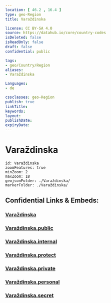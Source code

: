 ```yaml
---
location: [ 46.2 , 16.4 ] 
type: geo-Region
title: Varaždinska

license: CC BY-SA 4.0
source: https://datahub.io/core/country-codes
isDeleted: false
isReadOnly: false
draft: false
confidential: public

tags:
- geo/Country/Region
aliases:
- Varaždinska

Languages:
- de

cssclasses: geo-Region
publish: true
linkTitle: 
keywords: 
layout: 
publishDate: 
expiryDate: 
---
```


# Varaždinska

```leaflet
id: Varaždinska
zoomFeatures: true 
minZoom: 2 
maxZoom: 18
geojsonFolder: ./Varaždinska/
markerFolder: ./Varaždinska/
```


## Confidential Links & Embeds: 

### [Varaždinska](/_Standards/Earth/Continent/Europe/Europe~Central/Croatia/Counties/Varaždinska.md) 

### [Varaždinska.public](/_public/Earth/Continent/Europe/Europe~Central/Croatia/Counties/Varaždinska.public.md) 

### [Varaždinska.internal](/_internal/Earth/Continent/Europe/Europe~Central/Croatia/Counties/Varaždinska.internal.md) 

### [Varaždinska.protect](/_protect/Earth/Continent/Europe/Europe~Central/Croatia/Counties/Varaždinska.protect.md) 

### [Varaždinska.private](/_private/Earth/Continent/Europe/Europe~Central/Croatia/Counties/Varaždinska.private.md) 

### [Varaždinska.personal](/_personal/Earth/Continent/Europe/Europe~Central/Croatia/Counties/Varaždinska.personal.md) 

### [Varaždinska.secret](/_secret/Earth/Continent/Europe/Europe~Central/Croatia/Counties/Varaždinska.secret.md)

